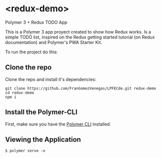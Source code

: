 # \<redux-demo\>

Polymer 3 + Redux TODO App

This is a Polymer 3 app proyect created to show how Redux works. Is a simple TODO list, inspired on the Redux getting started tutorial (on Redux documentation) and Polymer's PWA Starter Kit.

To run the project do this:

## Clone the repo

Clone the repo and install it's dependencies:

```
git clone https://github.com/FranGomezVenegas/LPFECde.git redux-demo
cd redux-demo
npm i
```

## Install the Polymer-CLI

First, make sure you have the [Polymer CLI](https://www.npmjs.com/package/polymer-cli) installed. 

## Viewing the Application

```
$ polymer serve -o
```

